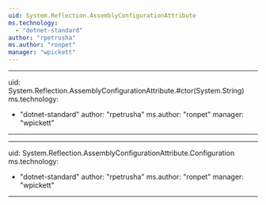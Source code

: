 ```yaml
---
uid: System.Reflection.AssemblyConfigurationAttribute
ms.technology: 
  - "dotnet-standard"
author: "rpetrusha"
ms.author: "ronpet"
manager: "wpickett"
---
```


---
uid: System.Reflection.AssemblyConfigurationAttribute.#ctor(System.String)
ms.technology: 
  - "dotnet-standard"
author: "rpetrusha"
ms.author: "ronpet"
manager: "wpickett"
---

---
uid: System.Reflection.AssemblyConfigurationAttribute.Configuration
ms.technology: 
  - "dotnet-standard"
author: "rpetrusha"
ms.author: "ronpet"
manager: "wpickett"
---

